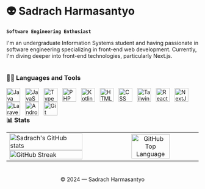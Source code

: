 # 👽 Sadrach Harmasantyo

**`Software Engineering Enthusiast`**

I'm an undergraduate Information Systems student and having passionate in software engineering specializing in front-end web development. Currently, I'm diving deeper into front-end technologies, particularly Next.js.

#

### 👨‍💻 Languages and Tools

<img align="left" alt="Java" width="36px" style="padding-right:10px;" src="https://cdn.jsdelivr.net/gh/devicons/devicon/icons/java/java-original.svg"/>
<img align="left" alt="JavaScript" width="36px" style="padding-right:10px;" src="https://cdn.jsdelivr.net/gh/devicons/devicon/icons/javascript/javascript-plain.svg" />
<img align="left" alt="TypeScript" width="36px" style="padding-right:10px;" src="https://cdn.jsdelivr.net/gh/devicons/devicon/icons/typescript/typescript-plain.svg" />
<img align="left" alt="PHP" width="36px" style="padding-right:10px;" src="https://cdn.jsdelivr.net/gh/devicons/devicon/icons/php/php-original.svg" />
<img align="left" alt="Kotlin" width="36px" style="padding-right:10px;" src="https://upload.wikimedia.org/wikipedia/commons/7/74/Kotlin_Icon.png" />
<img align="left" alt="HTML" width="36px" style="padding-right:10px;" src="https://cdn.jsdelivr.net/gh/devicons/devicon/icons/html5/html5-plain.svg" />
<img align="left" alt="CSS" width="36px" style="padding-right:10px;" src="https://cdn.jsdelivr.net/gh/devicons/devicon/icons/css3/css3-plain.svg" />
<img align="left" alt="Tailwind" width="36px" style="padding-right:10px;" src="https://cdn.jsdelivr.net/gh/devicons/devicon/icons/tailwindcss/tailwindcss-original.svg" />
<img align="left" alt="React" width="36px" style="padding-right:10px;" src="https://cdn.jsdelivr.net/gh/devicons/devicon/icons/react/react-original.svg" />
<img align="left" alt="NextJS" width="36px" style="padding-right:10px;" src="https://cdn.jsdelivr.net/gh/devicons/devicon/icons/nextjs/nextjs-original.svg" />
<img align="left" alt="Laravel" width="36px" style="padding-right:10px;" src="https://cdn.worldvectorlogo.com/logos/laravel-2.svg" />
<img align="left" alt="Android" width="36px" style="padding-right:10px;" src="https://cdn.jsdelivr.net/gh/devicons/devicon/icons/android/android-plain.svg" />
<img align="left" alt="Git" width="36px" style="padding-right:10px;" src="https://cdn.jsdelivr.net/gh/devicons/devicon/icons/git/git-original.svg" />

<br />
<br />

#

### 📊 Stats

<table>
 <tr>
    <td>
      <img width="90%" src="https://github-readme-stats.vercel.app/api?username=Sadrach-Harmasantyo&show_icons=true&theme=chartreuse-dark&hide_border=true" alt="Sadrach's GitHub stats" />
      <img width="90%" src="https://streak-stats.demolab.com?user=Sadrach-Harmasantyo&theme=chartreuse-dark&hide_border=true" alt="GitHub Streak" />
    </td>
    <td width="50%" align="center">
        <img width="65%" src="https://github-readme-stats.vercel.app/api/top-langs/?username=Sadrach-Harmasantyo&langs_count=10&layout=compact&theme=chartreuse-dark&&hide_border=true&rank_icon=github&show_icons=true" alt="GitHub Top Language" />
    </td>
 </tr>
</table>


#
<div align="center">
 <p>© 2024 — Sadrach Harmasantyo</p>
</div>
